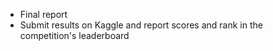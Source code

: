 * Final report 
* Submit results on Kaggle and report scores and rank in the competition's leaderboard
